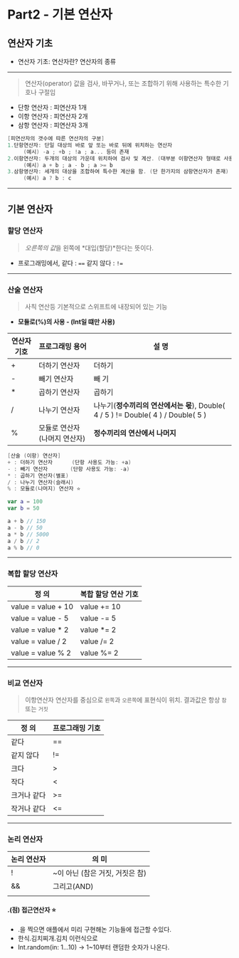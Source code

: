 # Part2 - 기본 연산자
 
## 연산자 기초
* 연산자 기초: 연산자란? 연산자의 종류
-------
> 연산자(operator)
> 값을 검사, 바꾸거나, 또는 조합하기 위해 사용하는 특수한 기호나 구절임

* 단항 연산자 : 피연산자 1개
* 이항 연산자 : 피연산자 2개
* 삼항 연산자 : 피연산자 3개

```Swift
[피연산자의 갯수에 따른 연산자의 구분]
1.단항연산자: 단일 대상의 바로 앞 또는 바로 뒤에 위치하는 연산자
     (예시) -a ; +b ; !a ; a... 등이 존재
2.이항연산자: 두개의 대상의 가운데 위치하여 검사 및 계산. (대부분 이항연산자 형태로 사용)
     (예시) a + b ; a - b ; a >= b
3.삼항영산자: 세개의 대상을 조합하여 특수한 계산을 함. (단 한가지의 삼항연산자가 존재)
     (예시) a ? b : c
```
--------

## 기본 연산자
### 할당 연산자

> *오른쪽의 값*을 왼쪽에 *대입(할당)*한다는 뜻이다.
* 프로그래밍에서,  같다 : `==` 같지 않다 : `!=`
--------

### 산술 연산자 

> 사칙 연산등 기본적으로 스위프트에 내장되어 있는 기능
* **모듈로(%)의 사용 - (Int일 떄만 사용)** 

|연산자 기호|프로그래밍 용어|설 명|
|------|---|---|
|+|더하기 연산자|더하기|
|-|빼기 연산자|빼 기|
|*|곱하기 연산자|곱하기|
|/|나누기 연산자|나누기(**정수끼리의 연산에서는 몫**), Double( 4 / 5 ) != Double( 4 ) / Double( 5 )|
|%|모듈로 연산자(나머지 연산자)|**정수끼리의 연산에서 나머지**|

```Swift
[산술 (이항) 연산자]
+ : 더하기 연산자      (단항 사용도 가능: +a)
- : 빼기 연산자       (단항 사용도 가능: -a)
* : 곱하기 연산자(별표)
/ : 나누기 연산자(슬래시)
% : 모듈로(나머지) 연산자 ⭐️

var a = 100
var b = 50

a + b // 150
a - b // 50
a * b // 5000
a / b // 2
a % b // 0
```

--------
### 복합 할당 연산자

|정 의|복합 할당 연산 기호|
|------|---|
|value = value + 10|value += 10|
|value = value - 5|value -= 5|
|value = value * 2|value *= 2|
|value = value / 2|value /= 2|
|value = value % 2|value %= 2|

---------
### 비교 연산자
> 이항연산자 연산자를 중심으로 `왼쪽`과 `오른쪽`에 표현식이 위치. 결과값은 항상 `참` 또는 `거짓`

|정 의|프로그래밍 기호|
|------|---|
|같다| == |
|같지 않다| != |
|크다| > |
|작다| < |
|크거나 같다| >= |
|작거나 같다| <= |
-----

### 논리 연산자
|논리 연산자|의 미|
|------|---|
|!| ~이 아닌 (참은 거짓, 거짓은 참)|
| &&| 그리고(AND) |
| || | 또는(OR) |

#### .(점) 접근연산자 ⭐
* .을 찍으면 애플에서 미리 구현해논 기능들에 접근할 수있다.
 * 한식.김치찌개.김치 이런식으로
 * Int.random(in: 1...10) -> 1~10부터 랜덤한 숫자가 나온다.
